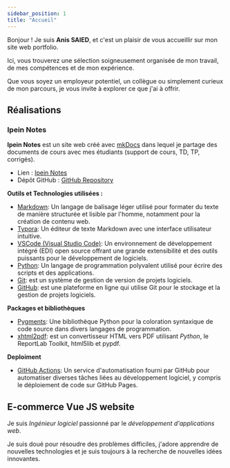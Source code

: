 ```yaml
---
sidebar_position: 1
title: "Accueil"
---
```


Bonjour ! Je suis **Anis SAIED**, et c'est un plaisir de vous accueillir sur mon site web portfolio.

Ici, vous trouverez une sélection soigneusement organisée de mon travail, de mes compétences et de mon expérience.

Que vous soyez un employeur potentiel, un collègue ou simplement curieux de mon parcours, je vous invite à explorer ce que j'ai à offrir.

## Réalisations

### Ipein Notes

**Ipein Notes** est un site web créé avec [mkDocs](https://mkdocs.org) dans lequel je partage des documents de cours avec mes étudiants (support de cours, TD, TP, corrigés).

- Lien : [Ipein Notes](https://anis-saied.github.io/ipein)
- Dépôt GitHub : [GitHub Repository](https://github.com/anis-saied/ipein)

**Outils et Technologies utilisées :** 
- [Markdown](https://daringfireball.net/projects/markdown/): Un langage de balisage léger utilisé pour formater du texte de manière structurée et lisible par l'homme, notamment pour la création de contenu web.
- [Typora](https://typora.io/): Un éditeur de texte Markdown avec une interface utilisateur intuitive.
- [VSCode (Visual Studio Code)](https://code.visualstudio.com/): Un environnement de développement intégré (EDI) open source offrant une grande extensibilité et des outils puissants pour le développement de logiciels.
- [Python](https://www.python.org/): Un langage de programmation polyvalent utilisé pour écrire des scripts et des applications.
- [Git](https://git-scm.com/): est un système de gestion de version de projets logiciels.
- [GitHub](https://github.com/): est une plateforme en ligne qui utilise Git pour le stockage et la gestion de projets logiciels. 

**Packages et bibliothèques**
- [Pygments](https://pygments.org/): Une bibliothèque Python pour la coloration syntaxique de code source dans divers langages de programmation.
- [xhtml2pdf](https://pypi.org/project/xhtml2pdf/): est un convertisseur HTML vers PDF utilisant *Python*, le ReportLab Toolkit, html5lib et pypdf.

**Deploiment**
- [GitHub Actions](https://docs.github.com/en/actions): Un service d'automatisation fourni par GitHub pour automatiser diverses tâches liées au développement logiciel, y compris le déploiement de code sur GitHub Pages.




## E-commerce Vue JS website

Je suis *Ingénieur logiciel* passionné par le *développement d'applications web*.

Je suis doué pour résoudre des problèmes difficiles, j'adore apprendre de nouvelles technologies et je suis toujours à la recherche de nouvelles idées innovantes.
